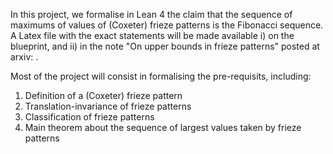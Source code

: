 In this project, we formalise in Lean 4 the claim that the sequence of maximums of values of (Coxeter) frieze patterns is the Fibonacci sequence. 
A Latex file with the exact statements will be made available i) on the blueprint, and ii) in the note "On upper bounds in frieze patterns" posted at arxiv: .

Most of the project will consist in formalising the pre-requisits, including:
1) Definition of a (Coxeter) frieze pattern
2) Translation-invariance of frieze patterns
3) Classification of frieze patterns
4) Main theorem about the sequence of largest values taken by frieze patterns
